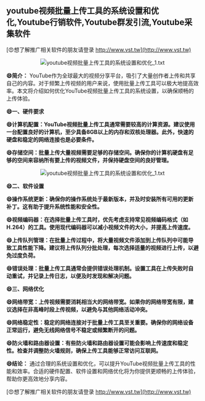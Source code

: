 ## **youtube视频批量上传工具的系统设置和优化,Youtube行销软件,Youtube群发引流,Youtube采集软件**

[😍想了解推广相关软件的朋友请登录 http://www.vst.tw](http://www.vst.tw)

 <center><img src="https://vst.tw/MP4/tuiguang/png/2.png" alt="youtube视频批量上传工具的系统设置和优化_1.txt"></center>

**😄简介：**
YouTube作为全球最大的视频分享平台，吸引了大量创作者上传和共享自己的内容。对于频繁上传视频的用户来说，使用批量上传工具可以极大地提高效率。本文将介绍如何优化YouTube视频批量上传工具的系统设置，以确保顺畅的上传体验。

**😄一、硬件要求**

**😄计算机配置：YouTube视频批量上传工具通常需要较高的计算资源。建议使用一台配置良好的计算机，至少具备8GB以上的内存和双核处理器。此外，快速的硬盘和稳定的网络连接也是必要条件。**

**😄存储空间：批量上传大量视频需要足够的存储空间。确保你的计算机硬盘有足够的空间来容纳所有要上传的视频文件，并保持硬盘空间的良好管理。**

 <center><img src="https://vst.tw/MP4/tuiguang/png/7.png" alt="youtube视频批量上传工具的系统设置和优化_1.txt"></center>

**😄二、软件设置**

**😄操作系统更新：确保你的操作系统处于最新版本，并及时安装所有可用的更新补丁。这有助于提升系统性能和安全性。**

**😄视频编码器：在选择批量上传工具时，优先考虑支持常见视频编码格式（如H.264）的工具。使用现代编码器可以减小视频文件的大小，并提高上传速度。**

**😄上传队列管理：在批量上传过程中，将大量视频文件添加到上传队列中可能导致工具性能下降。建议将上传队列分批处理，每次选择适量的视频进行上传，以避免过度负荷。**

**😄错误处理：批量上传工具通常会提供错误处理机制。设置工具在上传失败时自动重试，并记录上传日志，以便及时发现和解决问题。**

**😄三、网络优化**

**😄网络带宽：上传视频需要消耗相当大的网络带宽。如果你的网络带宽有限，建议选择在非高峰时段上传视频，以避免与其他网络活动冲突。**

**😄网络稳定性：稳定的网络连接对于批量上传工具至关重要。确保你的网络设备正常运行，避免无线网络信号不稳定或频繁断开的问题。**

**😄防火墙和路由器设置：有些防火墙和路由器设置可能会影响上传速度和稳定性。检查并调整防火墙规则，确保上传工具能够正常访问互联网。**

**😄结论：**
通过合理的系统设置和优化，可以提升YouTube视频批量上传工具的性能和效率。合适的硬件配置、软件设置和网络优化将为你提供更顺畅的上传体验，帮助你更高效地分享内容。

[😍想了解推广相关软件的朋友请登录 http://www.vst.tw](http://www.vst.tw)



